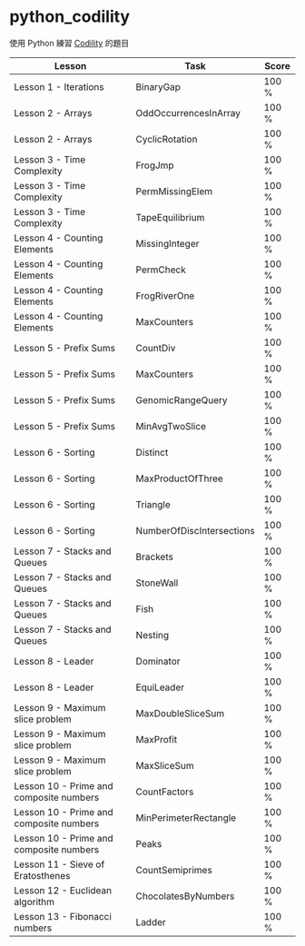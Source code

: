 # python_codility

使用 Python 練習 [Codility][co] 的題目

| Lesson | Task | Score |
| ------ | ------ | ------ |
| Lesson 1 - Iterations | BinaryGap | 100 % |
| Lesson 2 - Arrays | OddOccurrencesInArray | 100 % |
| Lesson 2 - Arrays | CyclicRotation | 100 % |
| Lesson 3 - Time Complexity | FrogJmp | 100 % |
| Lesson 3 - Time Complexity | PermMissingElem | 100 % |
| Lesson 3 - Time Complexity | TapeEquilibrium | 100 % |
| Lesson 4 - Counting Elements | MissingInteger | 100 % |
| Lesson 4 - Counting Elements | PermCheck | 100 % |
| Lesson 4 - Counting Elements | FrogRiverOne | 100 % |
| Lesson 4 - Counting Elements | MaxCounters | 100 % |
| Lesson 5 - Prefix Sums | CountDiv | 100 % |
| Lesson 5 - Prefix Sums | MaxCounters | 100 % |
| Lesson 5 - Prefix Sums | GenomicRangeQuery | 100 % |
| Lesson 5 - Prefix Sums | MinAvgTwoSlice | 100 % |
| Lesson 6 - Sorting | Distinct | 100 % |
| Lesson 6 - Sorting | MaxProductOfThree | 100 % |
| Lesson 6 - Sorting | Triangle | 100 % |
| Lesson 6 - Sorting | NumberOfDiscIntersections | 100 % |
| Lesson 7 - Stacks and Queues | Brackets | 100 % |
| Lesson 7 - Stacks and Queues | StoneWall | 100 % |
| Lesson 7 - Stacks and Queues | Fish | 100 % |
| Lesson 7 - Stacks and Queues | Nesting | 100 % |
| Lesson 8 - Leader | Dominator | 100 % |
| Lesson 8 - Leader | EquiLeader | 100 % |
| Lesson 9 - Maximum slice problem | MaxDoubleSliceSum | 100 % |
| Lesson 9 - Maximum slice problem | MaxProfit | 100 % |
| Lesson 9 - Maximum slice problem | MaxSliceSum | 100 % |
| Lesson 10 - Prime and composite numbers | CountFactors | 100 % |
| Lesson 10 - Prime and composite numbers | MinPerimeterRectangle | 100 % |
| Lesson 10 - Prime and composite numbers | Peaks | 100 % |
| Lesson 11 - Sieve of Eratosthenes | CountSemiprimes | 100 % |
| Lesson 12 - Euclidean algorithm | ChocolatesByNumbers | 100 % |
| Lesson 13 - Fibonacci numbers | Ladder | 100 % |

[co]: <https://codility.com/programmers/>